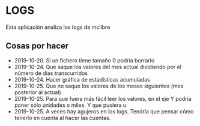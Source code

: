 # LOGS

Esta aplicación analiza los logs de mclibre


## Cosas por hacer
* 2019-10-20. Si un fichero tiene tamaño 0 podría borrarlo
* 2019-10-24. Que saque los valores del mes actual dividiendo por el número de días transcurridos
* 2019-10-24. Hacer gráfica de estadísticas acumuladas
* 2019-10-25. Que no saque los valores de los meses siguientes (mes posterior al actual)
* 2019-10-25. Para que fuera más fácil leer los valores, en el eje Y podría poner sólo unidades o miles. Y que pusiera u
* 2019-10-25. A veces hay agujeros en los logs. Tendría que pensar cómo tenerlo en cuenta al hacer las cuentas.

